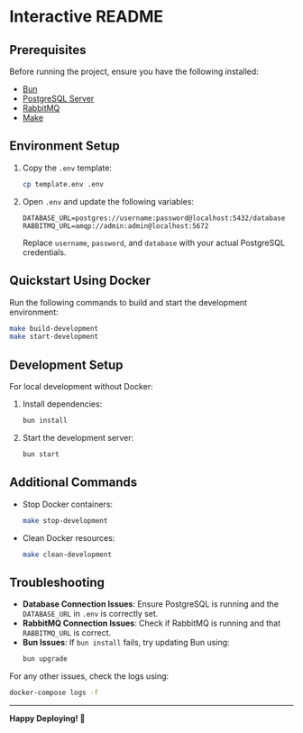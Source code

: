 # Interactive README

## Prerequisites
Before running the project, ensure you have the following installed:

- [Bun](https://bun.sh/)
- [PostgreSQL Server](https://www.postgresql.org/)
- [RabbitMQ](https://www.rabbitmq.com/)
- [Make](https://www.gnu.org/software/make/)

## Environment Setup

1. Copy the `.env` template:
   ```sh
   cp template.env .env
   ```
2. Open `.env` and update the following variables:
   ```env
   DATABASE_URL=postgres://username:password@localhost:5432/database
   RABBITMQ_URL=amqp://admin:admin@localhost:5672
   ```
   Replace `username`, `password`, and `database` with your actual PostgreSQL credentials.

## Quickstart Using Docker

Run the following commands to build and start the development environment:
```sh
make build-development
make start-development
```

## Development Setup

For local development without Docker:

1. Install dependencies:
   ```sh
   bun install
   ```
2. Start the development server:
   ```sh
   bun start
   ```

## Additional Commands

- Stop Docker containers:
  ```sh
  make stop-development
  ```
- Clean Docker resources:
  ```sh
  make clean-development
  ```

## Troubleshooting

- **Database Connection Issues**: Ensure PostgreSQL is running and the `DATABASE_URL` in `.env` is correctly set.
- **RabbitMQ Connection Issues**: Check if RabbitMQ is running and that `RABBITMQ_URL` is correct.
- **Bun Issues**: If `bun install` fails, try updating Bun using:
  ```sh
  bun upgrade
  ```

For any other issues, check the logs using:
```sh
docker-compose logs -f
```

---

**Happy Deploying! 🚀**